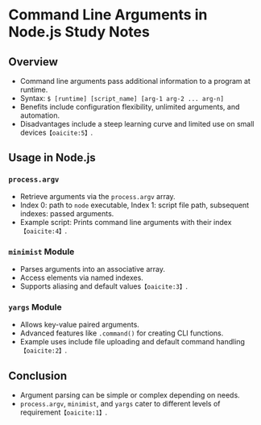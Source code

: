 # Command Line Arguments in Node.js Study Notes

## Overview
- Command line arguments pass additional information to a program at runtime.
- Syntax: `$ [runtime] [script_name] [arg-1 arg-2 ... arg-n]`
- Benefits include configuration flexibility, unlimited arguments, and automation.
- Disadvantages include a steep learning curve and limited use on small devices&#8203;``【oaicite:5】``&#8203;.

## Usage in Node.js
### `process.argv`
- Retrieve arguments via the `process.argv` array.
- Index 0: path to `node` executable, Index 1: script file path, subsequent indexes: passed arguments.
- Example script: Prints command line arguments with their index&#8203;``【oaicite:4】``&#8203;.

### `minimist` Module
- Parses arguments into an associative array.
- Access elements via named indexes.
- Supports aliasing and default values&#8203;``【oaicite:3】``&#8203;.

### `yargs` Module
- Allows key-value paired arguments.
- Advanced features like `.command()` for creating CLI functions.
- Example uses include file uploading and default command handling&#8203;``【oaicite:2】``&#8203;.

## Conclusion
- Argument parsing can be simple or complex depending on needs.
- `process.argv`, `minimist`, and `yargs` cater to different levels of requirement&#8203;``【oaicite:1】``&#8203;.
